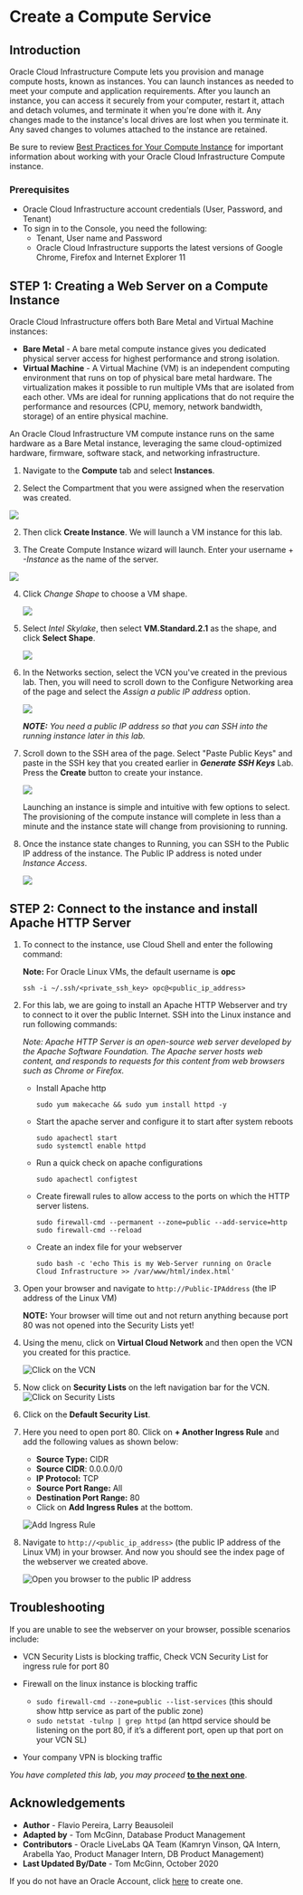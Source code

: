 # Create a Compute Service

## Introduction

Oracle Cloud Infrastructure Compute lets you provision and manage compute hosts, known as instances. You can launch instances as needed to meet your compute and application requirements. After you launch an instance, you can access it securely from your computer, restart it, attach and detach volumes, and terminate it when you're done with it. Any changes made to the instance's local drives are lost when you terminate it. Any saved changes to volumes attached to the instance are retained.

Be sure to review [Best Practices for Your Compute Instance](https://docs.cloud.oracle.com/iaas/Content/Compute/References/bestpracticescompute.htm) for important information about working with your Oracle Cloud Infrastructure Compute instance.

### Prerequisites

- Oracle Cloud Infrastructure account credentials (User, Password, and Tenant)
- To sign in to the Console, you need the following:
  - Tenant, User name and Password
  - Oracle Cloud Infrastructure supports the latest versions of Google Chrome, Firefox and Internet Explorer 11

## **STEP 1**: Creating <if type="freetier">a Web Server on </if>a Compute Instance

Oracle Cloud Infrastructure  offers both Bare Metal and Virtual Machine instances:

- **Bare Metal**  - A bare metal compute instance gives you dedicated physical server access for highest performance and strong isolation.
- **Virtual Machine**  - A Virtual Machine (VM) is an independent computing environment that runs on top of physical bare metal hardware. The virtualization makes it possible to run multiple VMs that are isolated from each other. VMs are ideal for running applications that do not require the performance and resources (CPU, memory, network bandwidth, storage) of an entire physical machine.

An Oracle Cloud Infrastructure VM compute instance runs on the same hardware as a Bare Metal instance, leveraging the same cloud-optimized hardware, firmware, software stack, and networking infrastructure.

1. Navigate to the **Compute** tab and select **Instances**.

2. Select the Compartment that you were assigned when the reservation was created.

  ![](images/create-compute-livelabs-1.png)


2. Then click **Create Instance**. We will launch a VM instance for this lab.

3. The Create Compute Instance wizard will launch.
Enter your username + *-Instance* as the name of the server.

![](images/create-compute-livelabs-2.png)


4. Click *Change Shape* to choose a VM shape.

    ![](images/create-compute-livelabs-3.png)

5. Select *Intel Skylake*, then select **VM.Standard.2.1** as the shape, and click **Select Shape**.

    ![](images/create-compute-livelabs-4.png)

3. In the Networks section, select the VCN you've created in the previous lab. Then, you will need to scroll down to the Configure Networking area of the page and select the *Assign a public IP address* option.

    ![](images/create-compute-livelabs-4b.png)

    ***NOTE:*** *You need a public IP address so that you can SSH into the running instance later in this lab.*

4. Scroll down to the SSH area of the page. Select "Paste Public Keys" and paste in the SSH key that you created earlier in ***Generate SSH Keys*** Lab. Press the **Create** button to create your instance.

    ![](images/create-compute-livelabs-5.png)

    Launching an instance is simple and intuitive with few options to select. The provisioning of the compute instance will complete in less than a minute and the instance state will change from provisioning to running.

5. Once the instance state changes to Running, you can SSH to the Public IP address of the instance. The Public IP address is noted under *Instance Access*.

    ![](images/compute-livelabs-running.png)


## **STEP 2**: Connect to the instance and install Apache HTTP Server

1. To connect to the instance, use Cloud Shell and enter the following command:

    **Note:** For Oracle Linux VMs, the default username is **opc**

    ```
    ssh -i ~/.ssh/<private_ssh_key> opc@<public_ip_address>
    ```
    
2. For this lab, we are going to install an Apache HTTP Webserver and try to connect to it over the public Internet. SSH into the Linux instance and run following commands:

    *Note: Apache HTTP Server is an open-source web server developed by the Apache Software Foundation. The Apache server hosts web content, and responds to requests for this content from web browsers such as Chrome or Firefox.*

    - Install Apache http

      ```
      sudo yum makecache && sudo yum install httpd -y
      ```

    - Start the apache server and configure it to start after system reboots

      ```
      sudo apachectl start
      sudo systemctl enable httpd
      ```

    - Run a quick check on apache configurations

      ```
      sudo apachectl configtest
      ```

    - Create firewall rules to allow access to the ports on which the HTTP server listens.

      ```
      sudo firewall-cmd --permanent --zone=public --add-service=http
      sudo firewall-cmd --reload
      ```

    - Create an index file for your webserver

      ```
      sudo bash -c 'echo This is my Web-Server running on Oracle Cloud Infrastructure >> /var/www/html/index.html'
      ```

3. Open your browser and navigate to `http://Public-IPAddress` (the IP address of the Linux VM)

    **NOTE:** Your browser will time out and not return anything because port 80 was not opened into the Security Lists yet!

4. Using the menu, click on **Virtual Cloud Network** and then open the VCN you created for this practice.

    ![Click on the VCN](images/vcn1.png " ")

5. Now click on **Security Lists** on the left navigation bar for the VCN.
    ![Click on Security Lists](images/vcn2.png " ")

6. Click on the **Default Security List**.

7. Here you need to open port 80. Click on **+ Another Ingress Rule** and add the following values as shown below:

    - **Source Type:** CIDR
    - **Source CIDR**: 0.0.0.0/0
    - **IP Protocol:** TCP
    - **Source Port Range:** All
    - **Destination Port Range:** 80
    - Click on **Add Ingress Rules** at the bottom.

    ![Add Ingress Rule](images/addIngress1.png " ")

8. Navigate to `http://<public_ip_address>` (the public IP address of the Linux VM) in your browser. And now you should see the index page of the webserver we created above.

    ![Open you browser to the public IP address](images/image13.png " ")

## Troubleshooting

If you are unable to see the webserver on your browser, possible scenarios include:

- VCN Security Lists is blocking traffic, Check VCN Security List for ingress rule for port 80
- Firewall on the linux instance is blocking traffic

  - `sudo firewall-cmd --zone=public --list-services` (this should show http service as part of the public zone)
  - `sudo netstat -tulnp | grep httpd` (an httpd service should be listening on the port 80, if it’s a different port, open up that port on your VCN SL)

- Your company VPN is blocking traffic


*You have completed this lab, you may proceed* [**to the next one**](block-volume.md).

## Acknowledgements

- **Author** - Flavio Pereira, Larry Beausoleil
- **Adapted by** -  Tom McGinn, Database Product Management
- **Contributors** - Oracle LiveLabs QA Team (Kamryn Vinson, QA Intern, Arabella Yao, Product Manager Intern, DB Product Management)
- **Last Updated By/Date** - Tom McGinn, October 2020

If you do not have an Oracle Account, click [here](https://profile.oracle.com/myprofile/account/create-account.jspx) to create one.